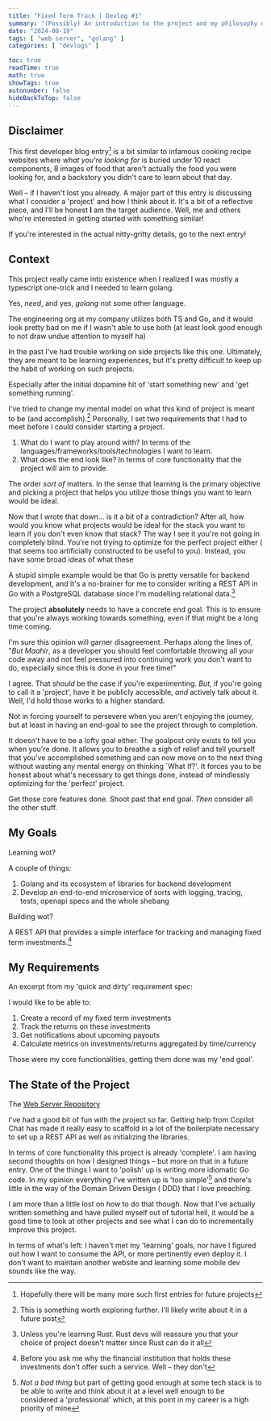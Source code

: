 ```yaml
---
title: "Fixed Term Track | Devlog #1"
summary: "(Possibly) An introduction to the project and my philosophy on these programming side-quests!"
date: "2024-08-19"
tags: [ "web server", "golang" ]
categories: [ "devlogs" ]

toc: true
readTime: true
math: true
showTags: true
autonumber: false
hideBackToTop: false
---
```


## Disclaimer

This first developer blog entry[^1] is a bit similar to infamous cooking recipe websites where _what you're looking
for_ is buried under 10 react components, 8 images of food that aren't actually the food you were looking for, and a
backstory you didn't care to learn about that day.

Well – if I haven't lost you already. A major part of this entry is discussing what I consider a 'project' and how I
think about it. It's a bit of a reflective piece, and I'll be honest **I** am the target audience. Well, me and others
who're interested in getting started with something similar!

If you're interested in the actual nitty-gritty details, go to the next entry!

## Context

This project really came into existence when I realized I was mostly a typescript one-trick and I needed to learn
golang.

Yes, _need_, and yes, _golang_ not some other language.

The engineering org at my company utilizes both TS and Go, and it would look pretty bad on me if I wasn't able to use
both (at least look good enough to not draw undue attention to myself ha)

In the past I've had trouble working on side projects like this one. Ultimately, they are meant to be learning
experiences, but it's pretty difficult to keep up the habit of working on such projects.

Especially after the initial dopamine hit of 'start something new' and 'get something running'.

I've tried to change my mental model on what this kind of project is meant to be (and accomplish).[^2] Personally, I set
two requirements that I had to meet before I could consider starting a project.

1. What do I want to play around with? In terms of the languages/frameworks/tools/technologies I want to learn.
2. What does the end look like? In terms of core functionality that the project will aim to provide.

The order _sort of_ matters. In the sense that learning is the primary objective and picking a project that helps you
utilize those things you want to learn would be ideal.

Now that I wrote that down... is it a bit of a contradiction? After all, how would you know what projects would be ideal
for the stack you want to learn if you don't even know that stack? The way I see it you're not going in completely
blind. You're not trying to optimize for the perfect project either ( that seems too artificially constructed to be
useful to you). Instead, you have some broad ideas of what these

A stupid simple example would be that Go is pretty versatile for backend development, and it's a no-brainer for me to
consider writing a REST API in Go with a PostgreSQL database since I'm modelling relational data.[^3]

The project **absolutely** needs to have a concrete end goal. This is to ensure that you're always working towards
something, even if that might be a long time coming.

I'm sure this opinion will garner disagreement. Perhaps along the lines of, "_But Maahir_, as a developer you should
feel comfortable throwing all your code away and not feel pressured into continuing work you don't want to do,
especially since this is done in your free time!"

I agree. That _should_ be the case if you're experimenting. _But_, if you're going to call it a 'project', have it be
publicly accessible, _and_ actively talk about it. Well, I'd hold those works to a higher standard.

Not in forcing yourself to persevere when you aren't enjoying the journey, but at least in having an end-goal to see the
project through to completion.

It doesn't have to be a lofty goal either. The goalpost only exists to tell you when you're done. It allows you to
breathe a sigh of relief and tell yourself that you've accomplished something and can now move on to the next thing
without wasting any mental energy on thinking `What If?'. It forces you to be honest about what's necessary to get
things done, instead of mindlessly optimizing for the 'perfect' project.

Get those core features done. Shoot past that end goal. _Then_ consider all the other stuff.

## My Goals

Learning wot?

A couple of things:

1. Golang and its ecosystem of libraries for backend development
2. Develop an end-to-end microservice of sorts with logging, tracing, tests, openapi specs and the whole shebang

Building wot?

A REST API that provides a simple interface for tracking and managing fixed term investments.[^4]

## My Requirements

An excerpt from my 'quick and dirty' requirement spec:

I would like to be able to:

1. Create a record of my fixed term investments
2. Track the returns on these investments
3. Get notifications about upcoming payouts
4. Calculate metrics on investments/returns aggregated by time/currency

Those were my core functionalities, getting them done was my 'end goal'.

## The State of the Project

The [Web Server Repository](https://github.com/mesmur/fixed-term-track-web-server)

I've had a good bit of fun with the project so far. Getting help from Copilot Chat has made it really easy to scaffold
in a lot of the boilerplate necessary to set up a REST API as well as initializing the libraries.

In terms of core functionality this project is already 'complete'. I am having second thoughts on how I designed
things – but more on that in a future entry. One of the things I want to 'polish' up is writing more idiomatic Go code.
In my opinion everything I've written up is 'too simple'[^5] and there's little in the way of the Domain Driven Design (
DDD) that I love preaching.

I am more than a little lost on _how_ to do that though. Now that I've actually written something and have pulled myself
out of tutorial hell, it would be a good time to look at other projects and see what I can do to incrementally improve
this project.

In terms of what's left: I haven't met my 'learning' goals, nor have I figured out how I want to consume the API, or
more pertinently even deploy it. I don't want to maintain another website and learning some mobile dev sounds like the
way.

[^1]: Hopefully there will be many more such first entries for future projects
[^2]: This is something worth exploring further. I'll likely write about it in a future post
[^3]: Unless you're learning Rust. Rust devs will reassure you that your choice of project doesn't matter since Rust can
do it all
[^4]: Before you ask me why the financial institution that holds these investments don't offer such a service. Well –
they don't
[^5]: _Not a bad thing_ but part of getting good enough at some tech stack is to be able to write and think about it at
a level well enough to be considered a 'professional' which, at this point in my career is a high priority of mine
